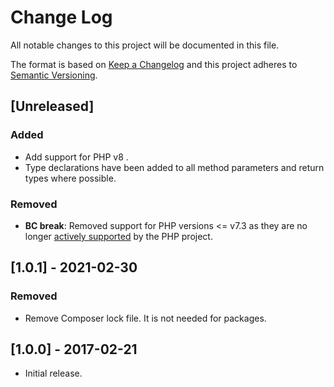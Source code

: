 # Change Log
All notable changes to this project will be documented in this file.

The format is based on [Keep a Changelog](http://keepachangelog.com/)
and this project adheres to [Semantic Versioning](http://semver.org/).

## [Unreleased]
### Added
- Add support for PHP v8 .
- Type declarations have been added to all method parameters and return types
  where possible.
### Removed
- **BC break**: Removed support for PHP versions <= v7.3 as they are no longer
[actively supported](https://php.net/supported-versions.php) by the PHP project.

## [1.0.1] - 2021-02-30
### Removed
- Remove Composer lock file. It is not needed for packages.

## [1.0.0] - 2017-02-21
- Initial release.
